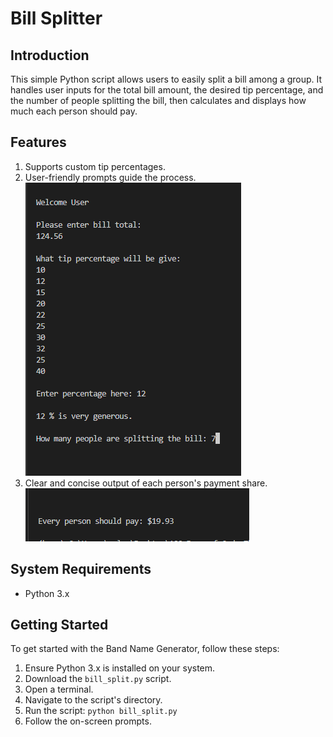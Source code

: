 
# Bill Splitter

## Introduction
This simple Python script allows users to easily split a bill among a group. It handles user inputs for the total bill amount, the desired tip percentage, and the number of people splitting the bill, then calculates and displays how much each person should pay.

## Features
1. Supports custom tip percentages.
2. User-friendly prompts guide the process.
    ![Bill, percent, number of people terminal prompts](./images/prompts.png)
3. Clear and concise output of each person's payment share.
    ![Dollar amount for each person to pay terminal output](./images/output.png)

## System Requirements
- Python 3.x

## Getting Started
To get started with the Band Name Generator, follow these steps:
1. Ensure Python 3.x is installed on your system.
2. Download the `bill_split.py` script.
3. Open a terminal.
4. Navigate to the script's directory.
5. Run the script: `python bill_split.py`
6. Follow the on-screen prompts.

